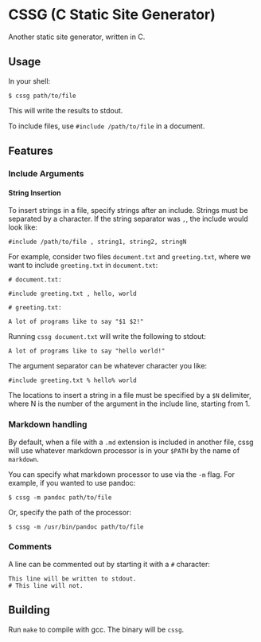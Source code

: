 # CSSG (C Static Site Generator)
Another static site generator, written in C.

## Usage
In your shell:
```
$ cssg path/to/file
```
This will write the results to stdout.

To include files, use `#include /path/to/file` in a document.

## Features

### Include Arguments

#### String Insertion
To insert strings in a file, specify strings after an include. Strings must be separated by a character. If the string separator was `,`, the include would look like:

```
#include /path/to/file , string1, string2, stringN
```

For example, consider two files `document.txt` and `greeting.txt`, where we want to include `greeting.txt` in `document.txt`:

```
# document.txt:

#include greeting.txt , hello, world
```
```
# greeting.txt:

A lot of programs like to say "$1 $2!" 
```

Running `cssg document.txt` will write the following to stdout:
```
A lot of programs like to say "hello world!" 
```
The argument separator can be whatever character you like:
```
#include greeting.txt % hello% world
```
The locations to insert a string in a file must be specified by a `$N` delimiter, where N is the number of the argument in the include line, starting from 1.

### Markdown handling
By default, when a file with a `.md` extension is included in another file, cssg will use whatever markdown processor is in your `$PATH` by the name of `markdown`.

You can specify what markdown processor to use via the `-m` flag. For example, if you wanted to use pandoc:
```
$ cssg -m pandoc path/to/file
```
Or, specify the path of the processor:
```
$ cssg -m /usr/bin/pandoc path/to/file
```

### Comments
A line can be commented out by starting it with a `#` character:

```
This line will be written to stdout.
# This line will not.
```

## Building
Run `make` to compile with gcc. The binary will be `cssg`.
